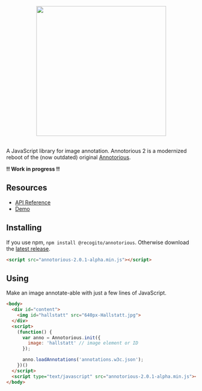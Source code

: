 <p align="center">
  <img width="345" src="https://raw.githubusercontent.com/recogito/annotorious/master/annotorious-logo-white-small.png" />
  <br/><br/>
</p>

A JavaScript library for image annotation. Annotorious 2 is a 
modernized reboot of the (now outdated) original 
[Annotorious](http://annotorious.github.io/).

__!! Work in progress !!__

## Resources

- [API Reference](https://github.com/recogito/annotorious/wiki/API-Reference)
- [Demo](https://recogito.github.io/annotorious/)

## Installing

If you use npm, `npm install @recogito/annotorious`. Otherwise download the 
[latest release](https://github.com/recogito/annotorious/releases/latest).

```html
<script src="annotorious-2.0.1-alpha.min.js"></script>
```

## Using

Make an image annotate-able with just a few lines of JavaScript.

```html
<body>
  <div id="content">
    <img id="hallstatt" src="640px-Hallstatt.jpg">
  </div>
  <script>
    (function() {
      var anno = Annotorious.init({
        image: 'hallstatt' // image element or ID
      });

      anno.loadAnnotations('annotations.w3c.json');
    })()
  </script>
  <script type="text/javascript" src="annotorious-2.0.1-alpha.min.js"></script>
</body>
```



